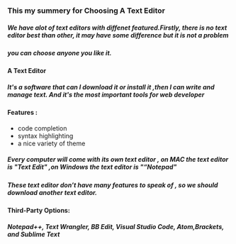 ### This my summery for Choosing A Text Editor 

##### We have alot of text editors with diffenet featured.Firstly, there is no text editor best than other, it may have some difference but it is not a problem 
##### you can choose anyone you like it. 

#### A Text Editor 
##### It's a software that can I download it or install it ,then I can write and manage text. And it's the most important tools for web developer
#### Features : 
- code completion
- syntax highlighting 
- a nice variety of theme
##### Every computer will come with its own text editor , on MAC the text editor is "Text Edit" ,on Windows the text editor is "“Notepad"
##### These text editor don’t have many features to speak of , so we should download another text editor.

#### Third-Party Options:
##### Notepad++, Text Wrangler, BB Edit, Visual Studio Code, Atom,Brackets, and Sublime Text
